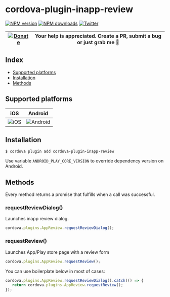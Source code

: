 # cordova-plugin-inapp-review

[![NPM version][npm-version]][npm-url] [![NPM downloads][npm-downloads]][npm-url] [![Twitter][twitter-follow]][twitter-url]

| [![Donate](https://www.paypalobjects.com/en_US/i/btn/btn_donateCC_LG.gif)][donate-url] | Your help is appreciated. Create a PR, submit a bug or just grab me :beer: |
|-|-|

## Index

<!-- MarkdownTOC levels="2" autolink="true" -->

- [Supported platforms](#supported-platforms)
- [Installation](#installation)
- [Methods](#methods)

<!-- /MarkdownTOC -->

## Supported platforms

| iOS | Android |
|-|-|
| ![iOS](https://developer.apple.com/design/human-interface-guidelines/ios/images/AppRating_2x.png) | ![Android](https://4.bp.blogspot.com/-MSM5VeZfLAU/Xym0OR_huqI/AAAAAAAAPaA/2u9CsMLiQoE4cx3fmQPf0coIH0TuTWiSwCLcBGAsYHQ/s1600/image2.jpg) |


## Installation

    $ cordova plugin add cordova-plugin-inapp-review

Use variable `ANDROID_PLAY_CORE_VERSION` to override dependency version on Android.

## Methods
Every method returns a promise that fulfills when a call was successful.

### requestReviewDialog()
Launches inapp review dialog.
```js
cordova.plugins.AppReview.requestReviewDialog();
```

### requestReview()
Launches App/Play store page with a review form
```js
cordova.plugins.AppReview.requestReview();
```

You can use boilerplate below in most of cases:
```js
cordova.plugins.AppReview.requestReviewDialog().catch(() => {
   return cordova.plugins.AppReview.requestReview();
});
```

[npm-url]: https://www.npmjs.com/package/cordova-plugin-inapp-review
[npm-version]: https://img.shields.io/npm/v/cordova-plugin-inapp-review.svg
[npm-downloads]: https://img.shields.io/npm/dm/cordova-plugin-inapp-review.svg
[twitter-url]: https://twitter.com/chemerisuk
[twitter-follow]: https://img.shields.io/twitter/follow/chemerisuk.svg?style=social&label=Follow%20me
[donate-url]: https://www.paypal.com/cgi-bin/webscr?cmd=_s-xclick&hosted_button_id=Z9FRHXAYSQ8BL&source=url
